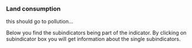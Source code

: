 ### Land consumption
this should go to pollution...

Below you find the subindicators being part of the indicator. By clicking on subindicator box you will get information about the single subindicators.
